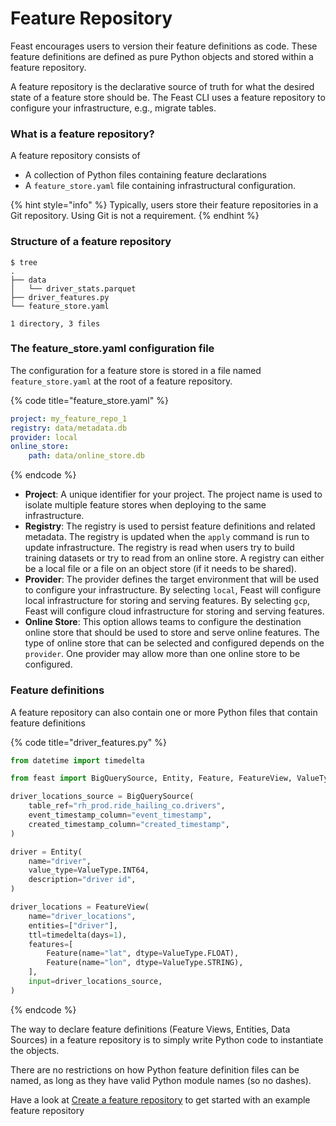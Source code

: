# Feature Repository

Feast encourages users to version their feature definitions as code. These feature definitions are defined as pure Python objects and stored within a feature repository.

A feature repository is the declarative source of truth for what the desired state of a feature store should be. The Feast CLI uses a feature repository to configure your infrastructure, e.g., migrate tables.

### What is a feature repository?

A feature repository consists of

* A collection of Python files containing feature declarations
* A `feature_store.yaml` file containing infrastructural configuration.

{% hint style="info" %}
Typically, users store their feature repositories in a Git repository. Using Git is not a requirement.
{% endhint %}

### Structure of a feature repository

```text
$ tree
.
├── data
│   └── driver_stats.parquet
├── driver_features.py
└── feature_store.yaml

1 directory, 3 files
```

### The feature\_store.yaml configuration file

The configuration for a feature store is stored in a file named `feature_store.yaml` at the root of a feature repository.

{% code title="feature\_store.yaml" %}
```yaml
project: my_feature_repo_1
registry: data/metadata.db
provider: local
online_store:
    path: data/online_store.db
```
{% endcode %}

* **Project**: A unique identifier for your project. The project name is used to isolate multiple feature stores when deploying to the same infrastructure. 
* **Registry**: The registry is used to persist feature definitions and related metadata. The registry is updated when the `apply` command is run to update infrastructure. The registry is read when users try to build training datasets or try to read from an online store. A registry can either be a local file or a file on an object store \(if it needs to be shared\).
* **Provider**: The provider defines the target environment that will be used to configure your infrastructure. By selecting `local`, Feast will configure local infrastructure for storing and serving features. By selecting `gcp`, Feast will configure cloud infrastructure for storing and serving features.
* **Online Store**: This option allows teams to configure the destination online store that should be used to store and serve online features. The type of online store that can be selected and configured depends on the `provider`. One provider may allow more than one online store to be configured.

### Feature definitions

A feature repository can also contain one or more Python files that contain feature definitions

{% code title="driver\_features.py" %}
```python
from datetime import timedelta

from feast import BigQuerySource, Entity, Feature, FeatureView, ValueType

driver_locations_source = BigQuerySource(
    table_ref="rh_prod.ride_hailing_co.drivers",
    event_timestamp_column="event_timestamp",
    created_timestamp_column="created_timestamp",
)

driver = Entity(
    name="driver",
    value_type=ValueType.INT64,
    description="driver id",
)

driver_locations = FeatureView(
    name="driver_locations",
    entities=["driver"],
    ttl=timedelta(days=1),
    features=[
        Feature(name="lat", dtype=ValueType.FLOAT),
        Feature(name="lon", dtype=ValueType.STRING),
    ],
    input=driver_locations_source,
)
```
{% endcode %}

The way to declare feature definitions \(Feature Views, Entities, Data Sources\) in a feature repository is to simply write Python code to instantiate the objects.

There are no restrictions on how Python feature definition files can be named, as long as they have valid Python module names \(so no dashes\). 

Have a look at [Create a feature repository](../how-to-guides/create-a-feature-repository.md) to get started with an example feature repository


